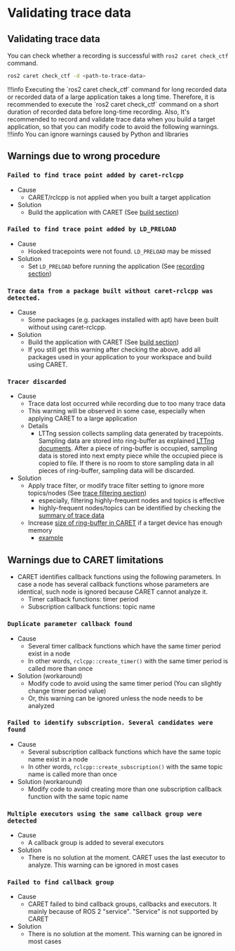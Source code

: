 # Validating trace data

## Validating trace data

You can check whether a recording is successful with `ros2 caret check_ctf` command.

```sh
ros2 caret check_ctf -d <path-to-trace-data>
```

<prettier-ignore-start>
!!!info
      Executing the `ros2 caret check_ctf` command for long recorded data or recorded data of a large application takes a long time.
      Therefore, it is recommended to execute the `ros2 caret check_ctf` command on a short duration of recorded data before long-time recording.  
      Also, It's recommended to record and validate trace data when you build a target application, so that you can modify code to avoid the following warnings.
<prettier-ignore-end>

<prettier-ignore-start>
!!!info
      You can ignore warnings caused by Python and libraries
<prettier-ignore-end>

## Warnings due to wrong procedure

### `Failed to find trace point added by caret-rclcpp`

- Cause
  - CARET/rclcpp is not applied when you built a target application
- Solution
  - Build the application with CARET (See [build section](./build_check.md))

### `Failed to find trace point added by LD_PRELOAD`

- Cause
  - Hooked tracepoints were not found. `LD_PRELOAD` may be missed
- Solution
  - Set `LD_PRELOAD` before running the application (See [recording section](./recording.md))

### `Trace data from a package built without caret-rclcpp was detected.`

- Cause
  - Some packages (e.g. packages installed with apt) have been built without using caret-rclcpp.
- Solution
  - Build the application with CARET (See [build section](./build_check.md))
  - If you still get this warning after checking the above,
  add all packages used in your application to your workspace and build using CARET.

### `Tracer discarded`

- Cause
  - Trace data lost occurred while recording due to too many trace data
  - This warning will be observed in some case, especially when applying CARET to a large application
  - Details
    - LTTng session collects sampling data generated by tracepoints. Sampling data are stored into ring-buffer as explained [LTTng documents](https://lttng.org/man/7/lttng-concepts/v2.13/#doc-channel). After a piece of ring-buffer is occupied, sampling data is stored into next empty piece while the occupied piece is copied to file. If there is no room to store sampling data in all pieces of ring-buffer, sampling data will be discarded.
- Solution
  - Apply trace filter, or modify trace filter setting to ignore more topics/nodes (See [trace filtering section](./trace_filtering.md))
    - especially, filtering highly-frequent nodes and topics is effective
    - highly-frequent nodes/topics can be identified by checking the [summary of trace data](./cli_tool.md#node-summary)
  - Increase [size of ring-buffer in CARET](https://github.com/tier4/ros2_tracing/blob/2cd9d104664b4bf4d7507d01e5553129eefe1c9a/tracetools_trace/tracetools_trace/tools/lttng_impl.py#L109F) if a target device has enough memory
    - [example](https://github.com/tier4/ros2_tracing/pull/1/files)

## Warnings due to CARET limitations

- CARET identifies callback functions using the following parameters. In case a node has several callback functions whose parameters are identical, such node is ignored because CARET cannot analyze it.
  - Timer callback functions: timer period
  - Subscription callback functions: topic name

### `Duplicate parameter callback found`

- Cause
  - Several timer callback functions which have the same timer period exist in a node
  - In other words, `rclcpp::create_timer()` with the same timer period is called more than once
- Solution (workaround)
  - Modify code to avoid using the same timer period (You can slightly change timer period value)
  - Or, this warning can be ignored unless the node needs to be analyzed

### `Failed to identify subscription. Several candidates were found`

- Cause
  - Several subscription callback functions which have the same topic name exist in a node
  - In other words, `rclcpp::create_subscription()` with the same topic name is called more than once
- Solution (workaround)
  - Modify code to avoid creating more than one subscription callback function with the same topic name

### `Multiple executors using the same callback group were detected`

- Cause
  - A callback group is added to several executors
- Solution
  - There is no solution at the moment. CARET uses the last executor to analyze. This warning can be ignored in most cases

### `Failed to find callback group`

- Cause
  - CARET failed to bind callback groups, callbacks and executors. It mainly because of ROS 2 "service". "Service" is not supported by CARET
- Solution
  - There is no solution at the moment. This warning can be ignored in most cases

